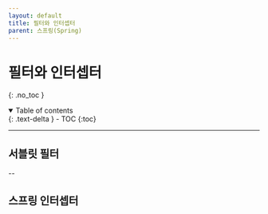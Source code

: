 ```yaml
---
layout: default
title: 필터와 인터셉터
parent: 스프링(Spring)
---
```


# 필터와 인터셉터
{: .no_toc }
<details open markdown="block">
  <summary>
    Table of contents
  </summary>
  {: .text-delta }
- TOC
{:toc}
</details>

---


## 서블릿 필터


--

## 스프링 인터셉터